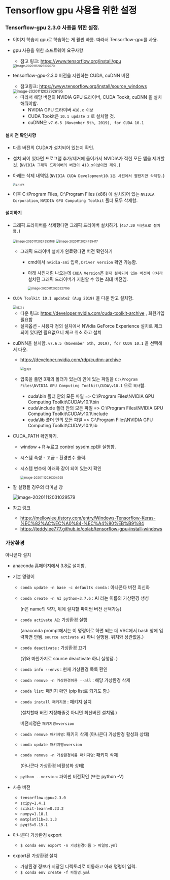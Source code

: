 # Tensorflow gpu 사용을 위한 설정

### Tensorflow-gpu 2.3.0 사용을 위한 설정.

- 이미지 학습시 gpu로 학습하는 게 훨씬 빠름. 따라서 Tensorflow-gpu를 사용.

- gpu 사용을 위한 소프트웨어 요구사항

  - 참고 링크: https://www.tensorflow.org/install/gpu

  <img src="C:\Users\multicampus\Documents\s03p31c203\Document\KJW\tensorflow gpu 사용을 위한 설정\tensorflow gpu 사용을 위한 설정.assets\image-20201112023102070.jpg" alt="image-20201112023102070" style="zoom: 67%;" />

- tensorflow-gpu-2.3.0 버전을 지원하는 CUDA, cuDNN 버전

  - 참고링크: https://www.tensorflow.org/install/source_windows

  <img src="C:\Users\multicampus\Documents\s03p31c203\Document\KJW\tensorflow gpu 사용을 위한 설정\tensorflow gpu 사용을 위한 설정.assets\image-20201112022926195.jpg" alt="image-20201112022926195" style="zoom:80%;" />
  
  - 따라서 해당 버전의 NVIDIA GPU 드라이버, CUDA Tookit, cuDNN 을 설치해줘야함. 
    - NVIDIA GPU 드라이버 `418.x 이상`
    - CUDA Tookit은 `10.1 update 2` 로 설치할 것.
    - cuDNN은  `v7.6.5 (November 5th, 2019), for CUDA 10.1`

#### 설치 전 확인사항

- 다른 버전의 CUDA가 설치되어 있는지 확인.

- 설치 되어 있다면 프로그램 추가/제거에 들어가서 NVIDIA가 적힌 모든 앱을 제거할 것. (`NVIDIA 그래픽 드라이버의 버전이 418.x이상이면 제외.`)

- 아래는 삭제 내역임.(`NVIDIA CUDA Development10.1은 사진에서 짤렸지만 삭제함.`)

  <img src="C:\Users\multicampus\Documents\s03p31c203\Document\KJW\tensorflow gpu 사용을 위한 설정\tensorflow gpu 사용을 위한 설정.assets\설치 내역.JPG" alt="설치 내역" style="zoom:50%;" />

- 이후 C:\Program Files, C:\Program Files (x86) 에 설치되어 있는 `NVIDIA Corporation`, `NVIDIA GPU Computing Toolkit` 폴더 모두 삭제함.



#### 설치하기

- 그래픽 드라이버를 삭제했다면 그래픽 드라이버 설치하기. (`457.30 버전으로 설치함.`)

  <img src="C:\Users\multicampus\Documents\s03p31c203\Document\KJW\tensorflow gpu 사용을 위한 설정\tensorflow gpu 사용을 위한 설정.assets\image-20201112024553108.jpg" alt="image-20201112024553108" style="zoom: 67%;" />

  <img src="C:\Users\multicampus\Documents\s03p31c203\Document\KJW\tensorflow gpu 사용을 위한 설정\tensorflow gpu 사용을 위한 설정.assets\image-20201112024455417.jpg" alt="image-20201112024455417" style="zoom:67%;" />

  - 그래픽 드라이버 설치가 완료됐다면 버전 확인하기

    - cmd에서 `nvidia-smi` 입력, `Driver version` 확인 가능함.

    - 아래 사진처럼 나오는데 `CUDA Version`은 `현재 설치되어 있는 버전이 아니라` 설치된 그래픽 드라이버가 지원할 수 있는 최대 버전임.

      <img src="C:\Users\multicampus\Documents\s03p31c203\Document\KJW\tensorflow gpu 사용을 위한 설정\tensorflow gpu 사용을 위한 설정.assets\image-20201112025327196.jpg" alt="image-20201112025327196" style="zoom: 67%;" />

- `CUDA Toolkit 10.1 update2 (Aug 2019)` 을 다운 받고 설치함.

  <img src="C:\Users\multicampus\Documents\s03p31c203\Document\KJW\tensorflow gpu 사용을 위한 설정\tensorflow gpu 사용을 위한 설정.assets\설치 1.JPG" alt="설치 1" style="zoom:67%;" />

  - 다운 링크: https://developer.nvidia.com/cuda-toolkit-archive , 회원가입 필요함
  - 설치옵션 - 사용자 정의 설치에서 NVidia GeForce Experience 설치로 체크되어 있다면 필요없으니 체크 취소 하고 설치

- cuDNN을 설치함.  `v7.6.5 (November 5th, 2019), for CUDA 10.1` 을 선택해서 다운.

  - https://developer.nvidia.com/rdp/cudnn-archive

    <img src="C:\Users\multicampus\Documents\s03p31c203\Document\KJW\tensorflow gpu 사용을 위한 설정\tensorflow gpu 사용을 위한 설정.assets\설치3.JPG" alt="설치3" style="zoom:67%;" />

  - 압축을 풀면 3개의 폴더가 있는데 안에 있는 파일을 `C:\Program Files\NVIDIA GPU Computing Toolkit\CUDA\v10.1` 으로 `복사`함.

    - cuda\bin 폴더 안의 모든 파일 => C:\Program Files\NVIDIA GPU Computing Toolkit\CUDA\v10.1\bin
    - cuda\include 폴더 안의 모든 파일 => C:\Program Files\NVIDIA GPU Computing Toolkit\CUDA\v10.1\include
    - cuda\lib 폴더 안의 모든 파일 => C:\Program Files\NVIDIA GPU Computing Toolkit\CUDA\v10.1\lib

- CUDA_PATH 확인하기.

  - window + R 누르고 control sysdm.cpl을 실행함. 

  - 시스템 속성 - 고급 - 환경변수 클릭.

  - 시스템 변수에  아래와 같이 되어 있는지 확인

    <img src="C:\Users\multicampus\Documents\s03p31c203\Document\KJW\tensorflow gpu 사용을 위한 설정\tensorflow gpu 사용을 위한 설정.assets\image-20201112030304925.jpg" alt="image-20201112030304925" style="zoom:67%;" />

- 잘 실행될 경우의 터미널 창

  <img src="C:\Users\multicampus\Documents\s03p31c203\Document\KJW\tensorflow gpu 사용을 위한 설정\tensorflow gpu 사용을 위한 설정.assets\image-20201112031029579.jpg" alt="image-20201112031029579"  />

- 참고 링크
  - https://mellowlee.tistory.com/entry/Windows-Tensorflow-Keras-%EC%82%AC%EC%A0%84-%EC%A4%80%EB%B9%84
  - https://teddylee777.github.io/colab/tensorflow-gpu-install-windows



### 가상환경

아나콘다 설치

- anaconda 홈페이지에서 3.8로 설치함.

- 기본 명령어

  - `conda update -n base -c defaults conda` : 아나콘다 버전 최신화

  - `conda create -n AI python=3.7.6` : AI 라는 이름의 가상환경 생성

    (n은 name의 약자, 뒤에 설치할 파이썬 버전 선택가능)

  - `conda activate AI`: 가상환경 실행 

    (anaconda prompt에서는 이 명령어로 하면 되는 데 VSC에서 bash 창에 입력하면 안됌. `source activate AI` 하니 실행됌. 위치와 상관없음.)

  - `conda deactivate` : 가상환경 끄기 

    (위와 마찬가지로 source deactivate 하니 실행됌. )

  - `conda info --envs` : 현재 가상환경 목록 환인

  - `conda remove -n 가상환경이름 --all` : 해당 가상환경 삭제

  - `conda list`:  패키지 확인 (pip list로 되기도 함.)

  - `conda install 패키지명` : 패키지 설치 

    (설치할때 버전 지정해줄것 아니면 최신버전 설치됌.)

    버전지정은 `패키지명=version`

  - `conda remove 패키지명`: 패키지 삭제 (아나콘다 가상환경 활성화 상태)

  - `conda update 패키지명=version`

  - `conda remove -n 가상환경이름 패키지명`: 패키지 삭제 

    (아나콘다 가상환경 비활성화 상태)

  - `python --version`: 파이썬 버전확인 (또는 python -V)

- 사용 버전

  - `tensorflow-gpu=2.3.0`
  - `scipy=1.4.1`
  - `scikit-learn=0.23.2 `
  - `numpy=1.18.1`
  - `matplotlib=3.1.3`
  - `pyqt5=5.15.1`

- 아나콘다 가상환경 export

  - `$ conda env export -n 가상환경이름 > 파일명.yml`

- export된 가상환경 설치

  - 가상환경 정보가 저장된 디렉토리로 이동하고 아래 명령어 입력.
  - `$ conda env create -f 파일명.yml`

